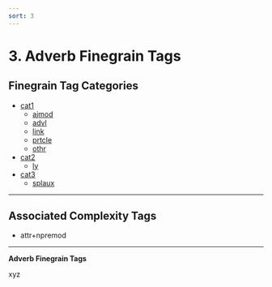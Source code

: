 ```yaml
---
sort: 3
---
```


# 3. Adverb Finegrain Tags

## Finegrain Tag Categories

- [cat1](3_cat1)
    - [ajmod](3_cat1.html#3-1-1-ajmod-adjective%20modifier)
    - [advl](3_cat1.html#3-1-2-advl-adverbial)
    - [link](3_cat1.html#3-1-3-link-linking)
    - [prtcle](3_cat1.html#3-1-4-prtcle-particle)
    - [othr](3_cat1.html#3-1-5-othr-other)
- [cat2](3_cat2) 
    - [ly](3_cat2.html#3-2-1-ly-xyz)
- [cat3](3_cat3)
    - [splaux](3_cat3.html#3-3-1-splaux-special%20auxiliary)


---
## Associated Complexity Tags

- attr+npremod
---

**Adverb Finegrain Tags**

xyz